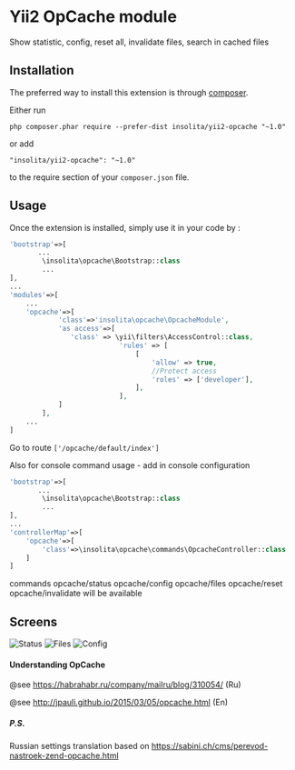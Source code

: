 Yii2 OpCache module
===================
 Show statistic, config, reset all, invalidate files, search in cached files

Installation
------------

The preferred way to install this extension is through [composer](http://getcomposer.org/download/).

Either run

```
php composer.phar require --prefer-dist insolita/yii2-opcache "~1.0"
```

or add

```
"insolita/yii2-opcache": "~1.0"
```

to the require section of your `composer.json` file.


Usage
-----

Once the extension is installed, simply use it in your code by  :
```php
'bootstrap'=>[
       ...
        \insolita\opcache\Bootstrap::class
        ...
],
...
'modules'=>[
    ...
    'opcache'=>[
            'class'=>'insolita\opcache\OpcacheModule',
            'as access'=>[
               'class' => \yii\filters\AccessControl::class,
                           'rules' => [
                               [
                                   'allow' => true,
                                   //Protect access
                                   'roles' => ['developer'],
                               ],
                           ],
            ]
        ],
    ...    
]

```
Go to route ```['/opcache/default/index']```


Also for console command usage - add in console configuration

```php
'bootstrap'=>[
       ...
        \insolita\opcache\Bootstrap::class
        ...
],
...
'controllerMap'=>[
    'opcache'=>[
        'class'=>\insolita\opcache\commands\OpcacheController::class
    ]
]
```
commands opcache/status opcache/config opcache/files opcache/reset opcache/invalidate will be available

Screens
-------
![Status](http://dl4.joxi.net/drive/2017/04/05/0008/3019/551883/83/a70744c562.jpg)
![Files](http://dl4.joxi.net/drive/2017/04/05/0008/3019/551883/83/070fedc0b3.jpg)
![Config](http://dl4.joxi.net/drive/2017/04/05/0008/3019/551883/83/c3769678c7.jpg)

#### Understanding OpCache 

@see https://habrahabr.ru/company/mailru/blog/310054/ (Ru) 

@see http://jpauli.github.io/2015/03/05/opcache.html (En)


#####  P.S.
Russian settings translation based on 
https://sabini.ch/cms/perevod-nastroek-zend-opcache.html